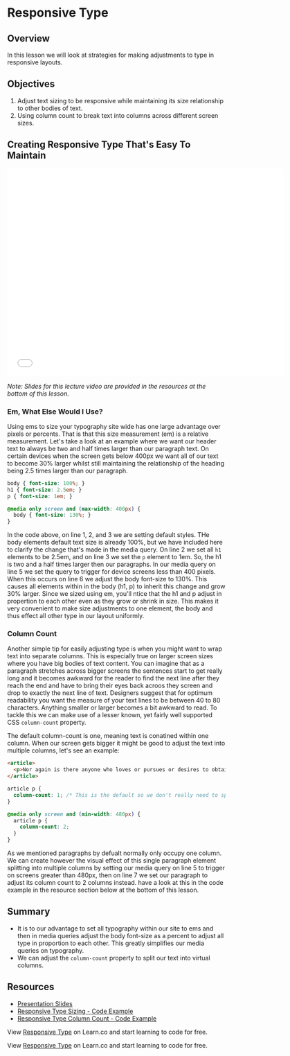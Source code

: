 # Responsive Type

## Overview

In this lesson we will look at strategies for making adjustments to type in responsive layouts.

## Objectives

1. Adjust text sizing to be responsive while maintaining its size relationship to other bodies of text.
2. Using column count to break text into columns across different screen sizes.

## Creating Responsive Type That's Easy To Maintain

<iframe width="640" height="480" src="//www.youtube.com/embed/I3SB9RNg74w?rel=0" frameborder="0" allowfullscreen></iframe>

*Note: Slides for this lecture video are provided in the resources at the bottom of this lesson.*

### Em, What Else Would I Use?

Using ems to size your typography site wide has one large advantage over pixels or percents. That is that this size measurement (em) is a relative measurement. Let's take a look at an example where we want our header text to always be two and half times larger than our paragraph text. On certain devices when the screen gets below 400px we want all of our text to become 30% larger whilst still maintaining the relationship of the heading being 2.5 times larger than our paragraph.

```css
body { font-size: 100%; }
h1 { font-size: 2.5em; }
p { font-size: 1em; }

@media only screen and (max-width: 400px) {
  body { font-size: 130%; }  
} 
``` 

In the code above, on line 1, 2, and 3 we are setting default styles. THe body elements default text size is already 100%, but we have included here to clarify the change that's made in the media query. On line 2 we set all `h1` elements to be 2.5em, and on line 3 we set the `p` element to 1em. So, the h1 is two and a half times larger then our paragraphs. In our media query on line 5 we set the query to trigger for device screens less than 400 pixels. When this occurs on line 6 we adjust the body font-size to 130%. This causes all elements within in the body (h1, p) to inherit this change and grow 30% larger. Since we sized using em, you'll ntice that the h1 and p adjust in propertion to each other even as they grow or shrink in size. This makes it very convenient to make size adjustments to one element, the body and thus effect all other type in our layout uniformly.

### Column Count

Another simple tip for easily adjusting type is when you might want to wrap text into separate columns. This is especially true on larger screen sizes where you have big bodies of text content. You can imagine that as a paragraph stretches across bigger screens the sentences start to get really long and it becomes awkward for the reader to find the next line after they reach the end and have to bring their eyes back acroos they screen and drop to exactly the next line of text. Designers suggest that for optimum readability you want the measure of your text lines to be between 40 to 80 characters. Anything smaller or larger becomes a bit awkward to read. To tackle this we can make use of a lesser known, yet fairly well supported CSS `column-count` property.

The default column-count is one, meaning text is conatined within one column. When our screen gets bigger it might be good to adjust the text into multiple columns, let's see an example:

```html
<article>
  <p>Nor again is there anyone who loves or pursues or desires to obtain pain of itself, because it is pain, but occasionally circumstances occur in which toil and pain can procure him some great pleasure. To take a trivial example, which of us ever undertakes laborious physical exercise, except to obtain some advantage from it? But who has any right to find fault with a man who chooses to enjoy a pleasure that has no annoying consequences, or one who avoids a pain that produces no resultant pleasure?</p>
</article>
```

```css
article p {
  column-count: 1; /* This is the default so we don't really need to specify */
}

@media only screen and (min-width: 480px) {
  article p {
    column-count: 2;  
  }
}
```

As we mentioned paragraphs by defualt normally only occupy one column. We can create however the visual effect of this single paragraph element splitting into multiple columns by setting our media query on line 5 to trigger on screens greater than 480px, then on line 7 we set our paragraph to adjust its column count to 2 columns instead. have a look at this in the code example in the resource section below at the bottom of this lesson.

## Summary

- It is to our advantage to set all typography within our site to ems and then in media queries adjust the body font-size as a percent to adjust all type in proportion to each other. This greatly simplifies our media queries on typography.
- We can adjust the `column-count` property to split our text into virtual columns.

## Resources

- [Presentation Slides](https://docs.google.com/presentation/d/1j_i5pGPB5lHbgr4fpdUDheRBv2kAeOk_yhfd1Uc2f3s/edit?usp=sharing)
- [Responsive Type Sizing - Code Example](http://jsfiddle.net/flatiron_school/H6cN5/)
- [Responsive Type Column Count - Code Example](http://jsfiddle.net/flatiron_school/vy43K/2/)

<p data-visibility='hidden'>View <a href='https://learn.co/lessons/responsive-type' title='Responsive Type'>Responsive Type</a> on Learn.co and start learning to code for free.</p>
<p data-visibility='hidden'>View <a href='https://learn.co/lessons/responsive-type'>Responsive Type</a> on Learn.co and start learning to code for free.</p>
